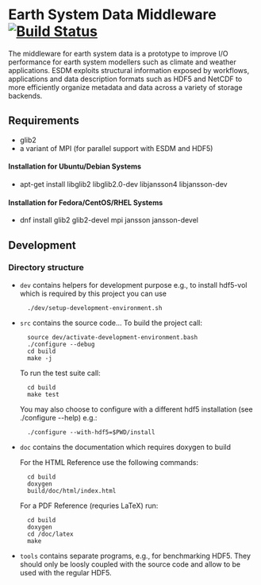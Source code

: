 # Earth System Data Middleware [![Build Status](https://travis-ci.org/ESiWACE/esdm.svg?branch=master)](https://travis-ci.org/ESiWACE/esdm)
<!-- {#mainpage} -->


The middleware for earth system data is a prototype to improve I/O performance
for earth system modellers such as climate and weather applications.
ESDM exploits structural information exposed by workflows, applications and 
data description formats such as HDF5 and NetCDF to more efficiently organize 
metadata and data across a variety of storage backends.

## Requirements

 * glib2
 * a variant of MPI (for parallel support with ESDM and HDF5)


#### Installation for Ubuntu/Debian Systems

  * apt-get install libglib2 libglib2.0-dev libjansson4 libjansson-dev

#### Installation for Fedora/CentOS/RHEL Systems

  * dnf install glib2 glib2-devel mpi jansson jansson-devel



## Development

### Directory structure

- `dev` contains helpers for development purpose
  e.g., to install hdf5-vol which is required by this project you can use 

        ./dev/setup-development-environment.sh

- `src` contains the source code...
  To build the project call:

        source dev/activate-development-environment.bash
		./configure --debug
		cd build
		make -j

  To run the test suite call:

		cd build
		make test
  
  You may also choose to configure with a different hdf5 installation (see ./configure --help) e.g.:

		./configure --with-hdf5=$PWD/install



- `doc` contains the documentation which requires doxygen to build

	
	For the HTML Reference use the following commands:

		cd build
		doxygen
		build/doc/html/index.html

	For a PDF Reference (requries LaTeX) run:

		cd build
		doxygen
		cd /doc/latex
		make


- `tools` contains separate programs, e.g., for benchmarking HDF5. 
  They should only be loosly coupled with the source code and allow to be used with the regular HDF5.



